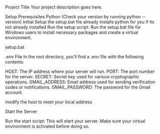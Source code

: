Project Title
Your project description goes here.

Setup
Prerequisites
Python (Check your version by running python --version)
Initial Setup
the setup.bat file already installs python for you if its not already installed 
Run the setup script: Run the setup.bat file for Windows users to install necessary packages and create a virtual environment.

setup.bat

.env File
In the root directory, you'll find a .env file with the following contents:


HOST: The IP address where your server will run.
PORT: The port number for the server.
SECRET: Secret key used for various cryptographic operations.
GMAIL_ADDRESS: Email address used for sending verification codes or notifications.
GMAIL_PASSWORD: The password for the Gmail account.

modify the host to meet your local address 

Start the Server

Run the start script: This will start your server. Make sure your virtual environment is activated before doing so.